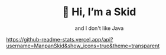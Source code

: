 <h1 align="center">👋 Hi, I’m a Skid</h1>
<p align="center">and I don't like Java</p>

https://github-readme-stats.vercel.app/api?username=ManpanSkid&show_icons=true&theme=transparent

